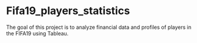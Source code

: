 # Fifa19_players_statistics
The goal of this project is to analyze financial data and profiles of players in the FIFA19 using Tableau.
